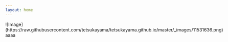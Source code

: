 ```yaml
---
layout: home
---
```


<div style="float:left">
![Image](https://raw.githubusercontent.com/tetsukayama/tetsukayama.github.io/master/_images/11531636.png)
</div>
aaaa
